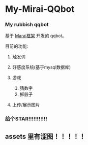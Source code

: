 # My-Mirai-QQbot

### My rubbish qqbot

基于 [Marai框架](https://github.com/mamoe/mirai) 开发的 qqbot。 

目前的功能:

1. 触发词

2. 好感度系统(基于mysql数据库)

3. 游戏
    1. 猜数字
    2. 掷骰子

4. 上传/展示图片

### 给个STAR!!!!!!!!!!! ###
## assets 里有涩图！！！！！ ##
